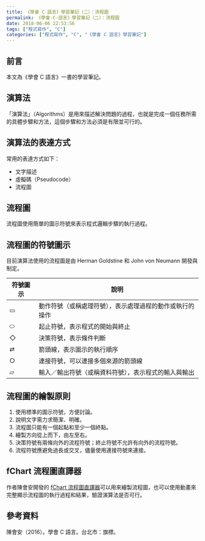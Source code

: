 ```yaml
---
title: 《學會 C 語言》學習筆記（二）：流程圖
permalink: 《學會-C-語言》學習筆記（二）：流程圖
date: 2018-06-06 22:53:56
tags: ["程式寫作", "C"]
categories: ["程式寫作", "C", "《學會 C 語言》學習筆記"]
---
```


## 前言
本文為《學會 C 語言》一書的學習筆記。

## 演算法
「演算法」（Algorithms）是用來描述解決問題的過程，也就是完成一個任務所需的具體步驟和方法，這個步驟和方法必須是有限並可行的。

## 演算法的表達方式
常用的表達方式如下：
- 文字描述
- 虛擬碼（Pseudocode）
- 流程圖

## 流程圖
流程圖使用簡單的圖示符號來表示程式邏輯步驟的執行過程。

## 流程圖的符號圖示
目前演算法使用的流程圖是由 Herman Goldstine 和 John von Neumann 開發與制定。

符號圖示 | 說明
--- | ---
▭ | 動作符號（或稱處理符號），表示處理過程的動作或執行的操作
⬭ | 起止符號，表示程式的開始與終止
◇ | 決策符號，表示條件判斷
⇄ | 箭頭線，表示圖示的執行順序
○ | 連接符號，可以連接多個來源的箭頭線
▱ | 輸入／輸出符號（或稱資料符號），表示程式的輸入與輸出

## 流程圖的繪製原則
1. 使用標準的圖示符號，方便討論。
2. 說明文字需力求簡潔、明確。
3. 流程圖只能有一個起點和至少一個終點。
4. 繪製方向從上而下，由左至右。
5. 決策符號有兩條向外的流程符號；終止符號不允許有向外的流程符號。
6. 流程符號應避免過長或交叉，儘量使用連接符號來連接。

## fChart 流程圖直譯器
作者陳會安開發的 [fChart 流程圖直譯器](http://fchart.is-best.net)可以用來繪製流程圖，也可以使用動畫來完整顯示流程圖的執行過程和結果，驗證演算法是否可行。

## 參考資料
陳會安（2016）。學會 C 語言。台北市：旗標。